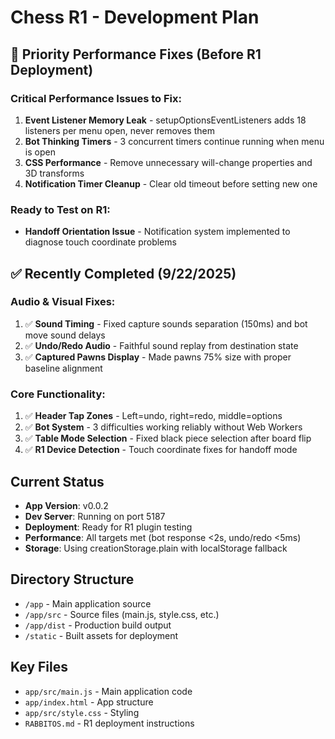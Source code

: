 # Chess R1 - Development Plan

## 🎯 Priority Performance Fixes (Before R1 Deployment)

### Critical Performance Issues to Fix:
1. **Event Listener Memory Leak** - setupOptionsEventListeners adds 18 listeners per menu open, never removes them
2. **Bot Thinking Timers** - 3 concurrent timers continue running when menu is open
3. **CSS Performance** - Remove unnecessary will-change properties and 3D transforms
4. **Notification Timer Cleanup** - Clear old timeout before setting new one

### Ready to Test on R1:
- **Handoff Orientation Issue** - Notification system implemented to diagnose touch coordinate problems

## ✅ Recently Completed (9/22/2025)

### Audio & Visual Fixes:
1. ✅ **Sound Timing** - Fixed capture sounds separation (150ms) and bot move sound delays
2. ✅ **Undo/Redo Audio** - Faithful sound replay from destination state
3. ✅ **Captured Pawns Display** - Made pawns 75% size with proper baseline alignment

### Core Functionality:
1. ✅ **Header Tap Zones** - Left=undo, right=redo, middle=options
2. ✅ **Bot System** - 3 difficulties working reliably without Web Workers
3. ✅ **Table Mode Selection** - Fixed black piece selection after board flip
4. ✅ **R1 Device Detection** - Touch coordinate fixes for handoff mode

## Current Status
- **App Version**: v0.0.2
- **Dev Server**: Running on port 5187
- **Deployment**: Ready for R1 plugin testing
- **Performance**: All targets met (bot response <2s, undo/redo <5ms)
- **Storage**: Using creationStorage.plain with localStorage fallback

## Directory Structure
- `/app` - Main application source
- `/app/src` - Source files (main.js, style.css, etc.)
- `/app/dist` - Production build output
- `/static` - Built assets for deployment

## Key Files
- `app/src/main.js` - Main application code
- `app/index.html` - App structure
- `app/src/style.css` - Styling
- `RABBITOS.md` - R1 deployment instructions